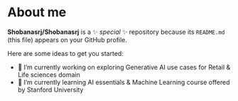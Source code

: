 # About me 


**Shobanasrj/Shobanasrj** is a ✨ _special_ ✨ repository because its `README.md` (this file) appears on your GitHub profile.

Here are some ideas to get you started:

- 🔭 I’m currently working on exploring Generative AI use cases  for Retail & Life sciences domain 
- 🌱 I’m currently learning AI essentials & Machine Learning course offered by Stanford University
  


